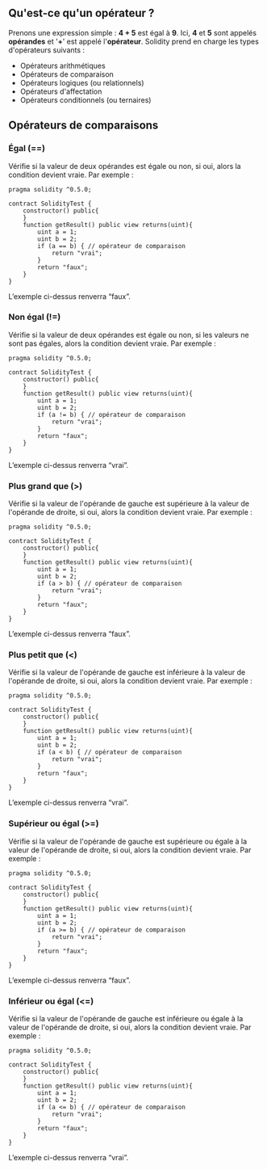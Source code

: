 ## Qu'est-ce qu'un opérateur ?

Prenons une expression simple : **4 + 5** est égal à **9**. Ici, **4** et **5** sont appelés **opérandes** et '**+**' est appelé l'**opérateur**. Solidity prend en charge les types d'opérateurs suivants :

- Opérateurs arithmétiques
- Opérateurs de comparaison
- Opérateurs logiques (ou relationnels)
- Opérateurs d'affectation
- Opérateurs conditionnels (ou ternaires)

## Opérateurs de comparaisons

### Égal (==)

Vérifie si la valeur de deux opérandes est égale ou non, si oui, alors la condition devient vraie. Par exemple :

```solidity
pragma solidity ^0.5.0;

contract SolidityTest {
    constructor() public{
    }
    function getResult() public view returns(uint){
        uint a = 1; 
        uint b = 2;
        if (a == b) { // opérateur de comparaison
            return "vrai";
        }
        return "faux";
    }
}
```

L’exemple ci-dessus renverra “faux”.

### Non égal (!=)

Vérifie si la valeur de deux opérandes est égale ou non, si les valeurs ne sont pas égales, alors la condition devient vraie. Par exemple :

```solidity
pragma solidity ^0.5.0;

contract SolidityTest {
    constructor() public{
    }
    function getResult() public view returns(uint){
        uint a = 1; 
        uint b = 2;
        if (a != b) { // opérateur de comparaison
            return "vrai";
        }
        return "faux";
    }
}
```

L’exemple ci-dessus renverra “vrai”.

### Plus grand que (>)

Vérifie si la valeur de l'opérande de gauche est supérieure à la valeur de l'opérande de droite, si oui, alors la condition devient vraie. Par exemple :

```solidity
pragma solidity ^0.5.0;

contract SolidityTest {
    constructor() public{
    }
    function getResult() public view returns(uint){
        uint a = 1; 
        uint b = 2;
        if (a > b) { // opérateur de comparaison
            return "vrai";
        }
        return "faux";
    }
}
```

L’exemple ci-dessus renverra “faux”.

### Plus petit que (<)

Vérifie si la valeur de l'opérande de gauche est inférieure à la valeur de l'opérande de droite, si oui, alors la condition devient vraie. Par exemple :

```solidity
pragma solidity ^0.5.0;

contract SolidityTest {
    constructor() public{
    }
    function getResult() public view returns(uint){
        uint a = 1; 
        uint b = 2;
        if (a < b) { // opérateur de comparaison
            return "vrai";
        }
        return "faux";
    }
}
```

L’exemple ci-dessus renverra “vrai”.

### Supérieur ou égal (>=)

Vérifie si la valeur de l'opérande de gauche est supérieure ou égale à la valeur de l'opérande de droite, si oui, alors la condition devient vraie. Par exemple :

```solidity
pragma solidity ^0.5.0;

contract SolidityTest {
    constructor() public{
    }
    function getResult() public view returns(uint){
        uint a = 1; 
        uint b = 2;
        if (a >= b) { // opérateur de comparaison
            return "vrai";
        }
        return "faux";
    }
}
```

L’exemple ci-dessus renverra “faux”.

### Inférieur ou égal (<=)

Vérifie si la valeur de l'opérande de gauche est inférieure ou égale à la valeur de l'opérande de droite, si oui, alors la condition devient vraie. Par exemple :

```solidity
pragma solidity ^0.5.0;

contract SolidityTest {
    constructor() public{
    }
    function getResult() public view returns(uint){
        uint a = 1; 
        uint b = 2;
        if (a <= b) { // opérateur de comparaison
            return "vrai";
        }
        return "faux";
    }
}
```

L’exemple ci-dessus renverra “vrai”.